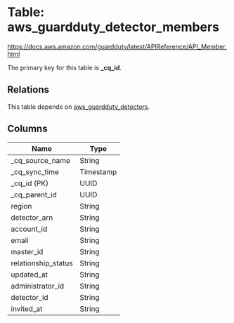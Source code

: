 # Table: aws_guardduty_detector_members

https://docs.aws.amazon.com/guardduty/latest/APIReference/API_Member.html

The primary key for this table is **_cq_id**.

## Relations

This table depends on [aws_guardduty_detectors](aws_guardduty_detectors).

## Columns

| Name          | Type          |
| ------------- | ------------- |
|_cq_source_name|String|
|_cq_sync_time|Timestamp|
|_cq_id (PK)|UUID|
|_cq_parent_id|UUID|
|region|String|
|detector_arn|String|
|account_id|String|
|email|String|
|master_id|String|
|relationship_status|String|
|updated_at|String|
|administrator_id|String|
|detector_id|String|
|invited_at|String|
